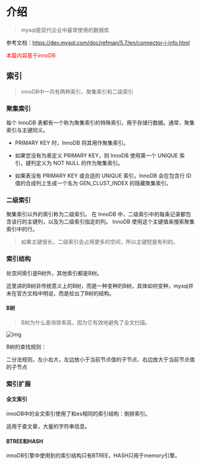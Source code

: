 # 介绍

> mysql是现代企业中最常使用的数据库

参考文档：https://dev.mysql.com/doc/refman/5.7/en/connector-j-info.html

<p style='color:red'>本篇内容基于innoDB</p>

## 索引

> innoDB中一共有两种索引，聚集索引和二级索引

### 聚集索引

每个 InnoDB 表都有一个称为聚集索引的特殊索引，用于存储行数据。通常，聚集索引与主键同义。

* PRIMARY KEY 时，InnoDB 将其用作聚集索引。

* 如果您没有为表定义 PRIMARY KEY，则 InnoDB 使用第一个 UNIQUE 索引，键列定义为 NOT NULL 的作为聚集索引。
* 如果表没有 PRIMARY KEY 或合适的 UNIQUE 索引，InnoDB 会在包含行 ID 值的合成列上生成一个名为 GEN_CLUST_INDEX 的隐藏聚集索引。

### 二级索引

聚集索引以外的索引称为二级索引。 在 InnoDB 中，二级索引中的每条记录都包含该行的主键列，以及为二级索引指定的列。 InnoDB 使用这个主键值来搜索聚集索引中的行。

> 如果主键很长，二级索引会占用更多的空间，所以主键短是有利的。

### 索引结构

处空间索引是R树外，其他索引都是B树。

这里讲的B树非传统意义上的B树，而是一种变种的B树，具体如何变种，mysql并未在官方文档中明说，而是给出了B树的结构。

#### B树

> B树为什么查询效率高，因为它有效地避免了全文扫描。

![img](https://img2018.cnblogs.com/blog/1500605/201901/1500605-20190105184652926-1410615211.png)

B树的查找规则：

二分法规则，左小右大，左边放小于当前节点值的子节点、右边放大于当前节点值的子节点

### 索引扩展

#### 全文索引

innoDB中的全文索引使用了和es相同的索引结构：倒排索引。

适用于查文章，大量的字符串信息。

#### BTREE和HASH

innoDB引擎中使用到的索引结构只有BTREE，HASH只用于memory引擎。

